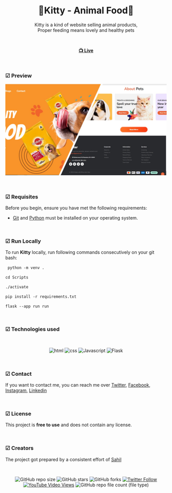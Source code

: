 
<div align="center">

  <h1 align="center">🥣Kitty - Animal Food🥣</h1>

  Kitty is a kind of website selling animal products, <br /> Proper feeding means lovely and healthy pets 

<br>

  <a href="https://kitty-ruddy.vercel.app/"><strong> 📺 Live</strong></a> 

</div>

<br />

### ☑ Preview

![Kitty](./readme-images/Kitty-image.jpg)

<br>

### ☑ Requisites

Before you begin, ensure you have met the following requirements:

* [Git](https://git-scm.com/downloads "Download Git") and [Python](https://www.python.org/downloads/) must be installed on your operating system.

<br>

### ☑ Run Locally

To run **Kitty** locally, run following commands consecutively on your git bash:
```
 python -m venv .
```
```
cd Scripts
```
```
./activate
```
```
pip install -r requirements.txt
```
```
flask --app run run
```

<br>

### ☑ Technologies used

<br>

<div align="center">

![html](https://img.shields.io/badge/html-yellow?logo=html5)
![css](https://img.shields.io/badge/css-blue?logo=css3)
![Javascript](https://img.shields.io/badge/JavaScript-darkgreen?logo=javascript)
![Flask](https://img.shields.io/badge/flask-blue?logo=flask)



</div>

<br>

### ☑ Contact

If you want to contact me, you can reach me over [Twitter](https://www.twitter.com/sahil_salahli), [Facebook](https://www.facebook.com/S.Salahli), [Instagram](https://instagram.com/salahli.sahil), [Linkedin](https://www.linkedin.com/in/salahlisahil)

<br>

### ☑ License

This project is **free to use** and does not contain any license.


<br>

### ☑ Creators

The project got prepared by a consistent effort of [Sahil](https://github.com/salahlisahil)

<br>

<div align="center">
  
  ![GitHub repo size](https://img.shields.io/github/repo-size/salahlisahil/kitty)
  ![GitHub stars](https://img.shields.io/github/stars/salahlisahil/kitty?style=social)
  ![GitHub forks](https://img.shields.io/github/forks/salahlisahil/kitty?style=social)
[![Twitter Follow](https://img.shields.io/twitter/follow/salahlisahil_?style=social)](https://twitter.com/sahil_salahli)
  [![YouTube Video Views](https://img.shields.io/youtube/views/xwXGdpRuSiQ?style=social)](https://youtube.com)
  ![GitHub repo file count (file type)](https://img.shields.io/github/directory-file-count/salahlisahil/kitty)

</div>

